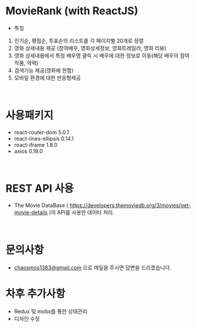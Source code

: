 # MovieRank (with ReactJS)

 * 특징
 1. 인기순, 평점순, 투표순의 리스트를 각 페이지별 20개로 정렬
 2. 영화 상세내용 제공 (참여배우, 영화상세정보, 영화트레일러, 영화 리뷰)
 3. 영화 상세내용에서 특정 배우명 클릭 시 배우에 대한 정보로 이동(해당 배우의 참여작품, 약력)
 4. 검색기능 제공(영화에 한함)
 5. 모바일 환경에 대한 반응형제공
<br/>

# 사용패키지
* react-router-dom 5.0.1
* react-lines-ellipsis 0.14.1
* react-iframe 1.8.0
* axios 0.19.0
<br/>

# REST API 사용

* The Movie DataBase ( https://developers.themoviedb.org/3/movies/get-movie-details )의 API를 사용한 데이터 처리.

<br/>

# 문의사항

* chaosmos1383@gmail.com 으로 메일을 주시면 답변을 드리겠습니다.

# 차후 추가사항

* Redux 및 mobx를 통한 상태관리
* 디자인 수정
